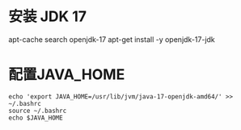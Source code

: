 # 安装 JDK 17

apt-cache search openjdk-17
apt-get install -y openjdk-17-jdk

# 配置JAVA_HOME
```
echo 'export JAVA_HOME=/usr/lib/jvm/java-17-openjdk-amd64/' >> ~/.bashrc
source ~/.bashrc
echo $JAVA_HOME
```
